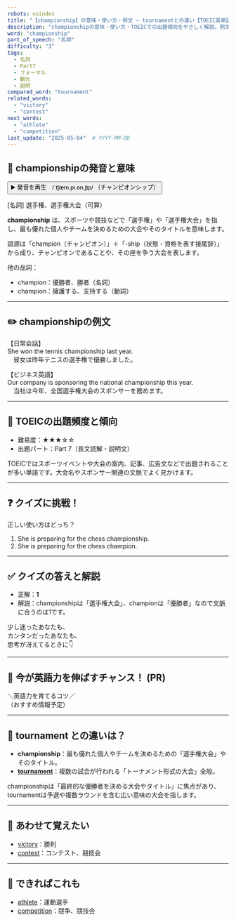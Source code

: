 ```yaml
---
robots: noindex
title: "【championship】の意味・使い方・例文 ― tournamentとの違い【TOEIC英単語】"
description: "championshipの意味・使い方・TOEICでの出題傾向をやさしく解説。例文・クイズ付きでtournamentとの違いもわかりやすく学べます。"
word: "championship"
part_of_speech: "名詞"
difficulty: "3"
tags:
  - 名詞
  - Part7
  - フォーマル
  - 観光
  - 説明
compared_word: "tournament"
related_words:
  - "victory"
  - "contest"
next_words:
  - "athlete"
  - "competition"
last_update: "2025-05-04"  # YYYY-MM-DD
---
```


## 🔰 championshipの発音と意味

<button class="play-audio" onclick="playTTS('championship')">
  <span class="play-audio-main">
    ▶️ 発音を再生　/ˈtʃæm.pi.ən.ʃɪp/
  </span>
  <span class="play-audio-sub">
    （チャンピオンシップ）
  </span>
</button>

[名詞] 選手権、選手権大会（可算）

**championship** は、スポーツや競技などで「選手権」や「選手権大会」を指し、最も優れた個人やチームを決めるための大会やそのタイトルを意味します。

語源は「champion（チャンピオン）」＋「-ship（状態・資格を表す接尾辞）」から成り、チャンピオンであることや、その座を争う大会を表します。

他の品詞：  
- champion：優勝者、勝者（名詞）
- champion：擁護する、支持する（動詞）

---

## ✏️ championshipの例文

【日常会話】  
She won the tennis championship last year.  
　彼女は昨年テニスの選手権で優勝しました。

【ビジネス英語】  
Our company is sponsoring the national championship this year.  
　当社は今年、全国選手権大会のスポンサーを務めます。

---

## 🎯 TOEICの出題頻度と傾向

- 難易度：★★★☆☆
- 出題パート：Part 7（長文読解・説明文）

TOEICではスポーツイベントや大会の案内、記事、広告文などで出題されることが多い単語です。大会名やスポンサー関連の文脈でよく見かけます。

---

## ❓ クイズに挑戦！

正しい使い方はどっち？

1. She is preparing for the chess championship.  
2. She is preparing for the chess champion.

---

## ✅ クイズの答えと解説

- 正解：**1**
- 解説：championshipは「選手権大会」、championは「優勝者」なので文脈に合うのは1です。

少し迷ったあなたも、  
カンタンだったあなたも、  
思考が冴えてるときに👇️

---

## 🚀 今が英語力を伸ばすチャンス！ (PR)

<div class="info-center">
＼英語力を育てるコツ／<br>  
（おすすめ情報予定）
</div>

---

## 🤔  tournament との違いは？

- **championship**：最も優れた個人やチームを決めるための「選手権大会」やそのタイトル。
- **[tournament](/word/tournament/)**：複数の試合が行われる「トーナメント形式の大会」全般。

championshipは「最終的な優勝者を決める大会やタイトル」に焦点があり、tournamentは予選や複数ラウンドを含む広い意味の大会を指します。

---

## 🧩 あわせて覚えたい

- [victory](/word/victory/)：勝利
- [contest](/word/contest/)：コンテスト、競技会

---

## 📖 できればこれも

- [athlete](/word/athlete/)：運動選手
- [competition](/word/competition/)：競争、競技会

<!-- cvid: aid15_bid04 -->
